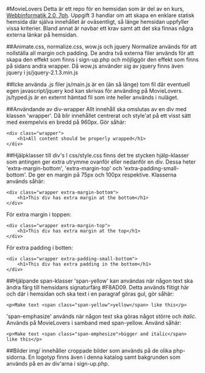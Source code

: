 #MovieLovers
Detta är ett repo för en hemsidan som är del av en kurs, [Webbinformatik 2.0, 7ph](https://www.miun.se/utbildning/kurser/data-och-it/informatik/informatik-gr-a-webbinformatik-2.0-75-hp/om-kursen).
Uppgift 3 handlar om att skapa en enklare statisk hemsida där själva innehållet är oväsentligt, så länge hemsidan uppfyller vissa kriterier. Bland annat är navbar ett krav samt  att det ska finnas några externa länkar på hemsidan.

##Animate.css, normalize.css, wow.js och jquery
Normalize används för att nollställa all margin och padding. De andra två externa filer används för att skapa den effekt som finns i sign-up.php och möjliggör den effekt som finns på sidans andra wrapper. Då wow.js använder sig av jquery finns även jquery i js/jquery-2.1.3.min.js

##Icke använda .js filer
js/main.js är en (än så länge) tom fil där eventuell egen javascript/jquery kod kan skrivas för använding på MovieLovers.
js/typed.js är en externt hämtad fil som inte heller används i nuläget.

##Användande av div-wrapper
Allt innehåll ska omslutas av en div med klassen 'wrapper'. Då blir innehållet centrerat och style'at på ett visst sätt med exempelvis en bredd på 960px. Gör såhär:
```
<div class="wrapper">
	<h1>All content should be properly wrapped</h1>
</div>
```

##Hjälpklasser till div's
I css/style.css finns det tre stycken hjälp-klasser som antingen ger extra utrymme ovanför eller nedanför en div. Dessa heter 'extra-margin-bottom', 'extra-margin-top' och 'extra-padding-small-bottom'. De ger en margin på 75px och 100px respektive. Klasserna används såhär:
```
<div class="wrapper extra-margin-bottom">
	<h1>This div has extra margin at the bottom</h1>
</div>
```
För extra margin i toppen:
```
<div class="wrapper extra-margin-top">
	<h1>This div has extra margin at the top</h1>
</div>
```
För extra padding i botten:
```
<div class="wrapper extra-padding-small-bottom">
	<h1>This div has extra padding in the bottom</h1>
</div>
```

##Hjälpande span-klasser
'span-yellow' kan användas när någon text ska ändra färg till hemsidans signaturfärg #F8AD09. Detta används flitigt här och där i hemsidan och ska text i en paragraf göras gul, gör såhär:
```
<p>Make text <span class="span-yellow">yellow</span> like this</p>
```
'span-emphasize' används när någon text ska göras något större och *italic*. Används på MovieLovers i samband med span-yellow. Använd såhär:
```
<p>Make text <span class="span-emphesize">bigger and italic</span> like this</p>
```
##Bilder
img/ innehåller croppade bilder som används på de olika php-sidorna. En logotyp finns även i denna katalog samt bakgrunden som används på en av div'arna i sign-up.php.
